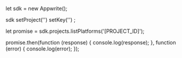 let sdk = new Appwrite();

sdk
    setProject('')
    setKey('')
;

let promise = sdk.projects.listPlatforms('[PROJECT_ID]');

promise.then(function (response) {
    console.log(response);
}, function (error) {
    console.log(error);
});